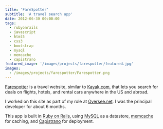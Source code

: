 ```yaml
---
title: 'FareSpotter'
subtitle: 'A travel search app'
date: 2012-06-30 00:00:00
tags:
  - rubyonrails
  - javascript
  - html5
  - css3
  - bootstrap
  - mysql
  - memcache
  - capistrano
featured_image: '/images/projects/farespotter/featured.jpg'
images:
  - /images/projects/farespotter/Farespotter.png
---
```

[Farespotter](http://farespotter.net/) is a travel website, similar to [Kayak.com](http://kayak.com/), that lets you search for deals on flights, hotels, and rental cars anywhere in the US and abroad.

I worked on this site as part of my role at [Oversee.net](http://www.oversee.net). I was the principal developer for about 6 months.

This app is built in [Ruby on Rails](http://rubyonrails.org/), using [MySQL](http://www.mysql.com/) as a datastore, [memcache](http://memcached.org/) for caching, and [Capistrano](http://capistranorb.com/) for deployment.
